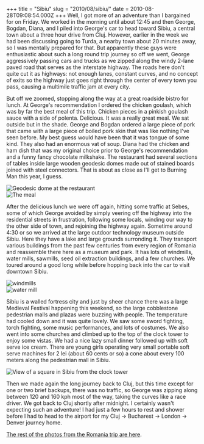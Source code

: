+++
title = "Sibiu"
slug = "2010/08/sibiu/"
date = 2010-08-28T09:08:54.000Z
+++
Well, I got more of an adventure than I bargained for on Friday. We worked in the morning until about 12:45 and then George, Bogdan, Diana, and I piled into George's car to head toward Sibiu, a central town about a three hour drive from Cluj. However, earlier in the week we had been discussing going to Turda, a nearby town about 20 minutes away, so I was mentally prepared for that. But apparently these guys were enthusiastic about such a long round trip journey so off we went, George aggressively passing cars and trucks as we zipped along the windy 2-lane paved road that serves as the interstate highway. The roads here don't quite cut it as highways: not enough lanes, constant curves, and no concept of exits so the highway just goes right through the center of every town you pass, causing a multimile traffic jam at every city.

But off we zoomed, stopping along the way at a great roadside bistro for lunch. At George's recommendation I ordered the chicken goulash, which was by far the best meal of this trip. Chicken pieces in a pinkish goulash sauce with a side of polenta. Delicious. It was a really great meal. We sat outside but in the shade. George and Bogdan ordered a large piece of pork that came with a large piece of boiled pork skin that was like nothing I've seen before. My best guess would have been that it was tongue of some kind. They also had an enormous vat of soup. Diana had the chicken and ham dish that was my original choice prior to George's recommendation and a funny fancy chocolate milkshake. The restaurant had several sections of tables inside large wooden geodesic domes made out of stained boards joined with steel connectors. That is about as close as I'll get to Burning Man this year, I guess.

![Geodesic dome at the restaurant](https://peterlyons-org.s3.amazonaws.com/photos/romania_august_2010/074_cluj_to_sibiu.jpg)  
![The meal](https://peterlyons-org.s3.amazonaws.com/photos/romania_august_2010/077_cluj_to_sibiu.jpg)

After the delicious lunch we were off again, hitting some traffic at Sebes, some of which George avoided by simply veering off the highway into the residential streets in frustration, following some locals, winding our way to the other side of town, and rejoining the highway again. Sometime around 4:30 or so we arrived at the large outdoor technology museum outside Sibiu. Here they have a lake and large grounds surronding it. They transport various buildings from the past few centuries from every region of Romania and reassemble there here as a museum and park. It has lots of windmills, water mills, sawmills, seed oil extraction buildings, and a few churches. We toured around a good long while before hopping back into the car to visit downtown Sibiu.

![windmills](https://peterlyons-org.s3.amazonaws.com/photos/romania_august_2010/098_muzeului_astra.jpg)  
![water mill](https://peterlyons-org.s3.amazonaws.com/photos/romania_august_2010/103_muzeului_astra.jpg)

Sibiu is a walled fortress city and just by sheer chance there was a large Medieval Festival happening this weekend, so the large cobblestone pedestrian malls and plazas were buzzing with people. The temperature had cooled down and it was quite lovely. We saw some sword fighting, torch fighting, some music performances, and lots of costumes. We also went into some churches and climbed up to the top of the clock tower to enjoy some vistas. We had a nice lazy small dinner followed up with soft serve ice cream. There are young girls operating very small portable soft serve machines for 2 lei (about 60 cents or so) a cone about every 100 meters along the pedestrian mall in Sibiu.

![View of a square in Sibiu from the clock tower](https://peterlyons-org.s3.amazonaws.com/photos/romania_august_2010/139_sibiu.jpg)

Then we made again the long journey back to Cluj, but this time except for one or two brief backups, there was no traffic, so George was zipping along between 120 and 160 kph most of the way, taking the curves like a race driver. We got back to Cluj shortly after midnight. I certainly wasn't expecting such an adventure! I had just a few hours to rest and shower before I had to head to the airport for my Cluj -> Bucharest -> London -> Denver journey home.

[The rest of the photos from the Romania trip are here](/app/photos?gallery=romania_august_2010).